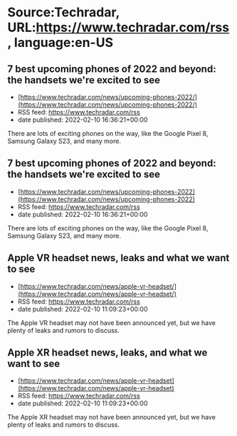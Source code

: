 # Source:Techradar, URL:https://www.techradar.com/rss, language:en-US

## 7 best upcoming phones of 2022 and beyond: the handsets we're excited to see
 - [https://www.techradar.com/news/upcoming-phones-2022/](https://www.techradar.com/news/upcoming-phones-2022/)
 - RSS feed: https://www.techradar.com/rss
 - date published: 2022-02-10 16:36:21+00:00

There are lots of exciting phones on the way, like the Google Pixel 8, Samsung Galaxy S23, and many more.

## 7 best upcoming phones of 2022 and beyond: the handsets we're excited to see
 - [https://www.techradar.com/news/upcoming-phones-2022](https://www.techradar.com/news/upcoming-phones-2022)
 - RSS feed: https://www.techradar.com/rss
 - date published: 2022-02-10 16:36:21+00:00

There are lots of exciting phones on the way, like the Google Pixel 8, Samsung Galaxy S23, and many more.

## Apple VR headset news, leaks and what we want to see
 - [https://www.techradar.com/news/apple-vr-headset/](https://www.techradar.com/news/apple-vr-headset/)
 - RSS feed: https://www.techradar.com/rss
 - date published: 2022-02-10 11:09:23+00:00

The Apple VR headset may not have been announced yet, but we have plenty of leaks and rumors to discuss.

## Apple XR headset news, leaks, and what we want to see
 - [https://www.techradar.com/news/apple-vr-headset](https://www.techradar.com/news/apple-vr-headset)
 - RSS feed: https://www.techradar.com/rss
 - date published: 2022-02-10 11:09:23+00:00

The Apple XR headset may not have been announced yet, but we have plenty of leaks and rumors to discuss.

